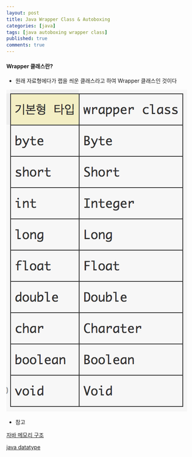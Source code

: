 ```yaml
---
layout: post
title: Java Wrapper Class & Autoboxing
categories: [java]
tags: [java autoboxing wrapper class]
published: true
comments: true
---
```


#### Wrapper 클래스란?
- 원래 자료형에다가 랩을 씌운 클래스라고 하여 Wrapper 클래스인 것이다

![wrapper class](/images/wrapper_class.png)

- 참고

[자바 메모리 구조](http://hoonmaro.tistory.com/19)

[java datatype](https://againsee.com/2018/06/15/java-datatype/)